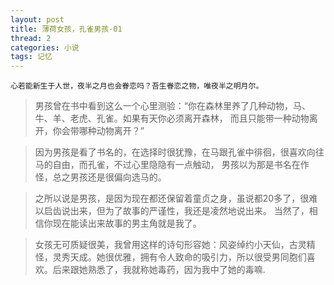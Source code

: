 ```yaml
---
layout: post
title: 薄荷女孩，孔雀男孩-01
thread: 2
categories: 小说
tags: 记忆
---
```


    心若能新生于人世，夜半之月也会眷恋吗？吾生眷恋之物，唯夜半之明月尔。  


>男孩曾在书中看到这么一个心里测验：“你在森林里养了几种动物，马、牛、羊、老虎、孔雀。如果有天你必须离开森林，
而且只能带一种动物离开，你会带哪种动物离开？”

>因为男孩是看了书名的，在选择时很犹豫，在马跟孔雀中徘徊，很喜欢向往马的自由，而孔雀，不过心里隐隐有一点触动，
男孩以为那是书名在作怪，总之男孩还是很偏向选马的。

>之所以说是男孩，是因为现在都还保留着童贞之身，虽说都20多了，很难以启齿说出来，但为了故事的严谨性，我还是凌然地说出来。
当然了，相信你现在能读出来故事的男主角就是我了。

>女孩无可质疑很美，我曾用这样的诗句形容她：风姿绰约小天仙，古灵精怪，灵秀天成。她很优雅，拥有令人致命的吸引力，所以很受男同胞们喜欢。后来跟她熟悉了，我就称她毒药，因为我中了她的毒嘛.

